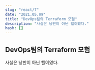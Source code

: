 ```yaml
---
slug: "react/7"
date: "2021.05.09"
title: "DevOps팀의 Terraform 모험"
description: "사실은 낭만이 아닌 헬이였다."
hash: []
---
```


## DevOps팀의 Terraform 모험

사실은 낭만이 아닌 헬이였다.
